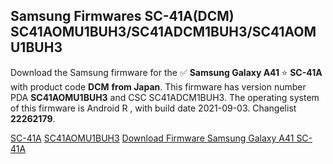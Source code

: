 <h2>Samsung Firmwares SC-41A(DCM) SC41AOMU1BUH3/SC41ADCM1BUH3/SC41AOMU1BUH3</h2>
Download the Samsung firmware for the ✅ <strong>Samsung Galaxy A41 </strong> ⭐ <strong>SC-41A</strong> with product code <strong>DCM</strong> <strong> from Japan</strong>. This firmware has version number PDA <strong>SC41AOMU1BUH3</strong> and CSC SC41ADCM1BUH3. The operating system of this firmware is Android R , with build date 2021-09-03. Changelist <strong>22262179</strong>.


[SC-41A](https://samfirm.shop/samsung/model/SC-41A)
[SC41AOMU1BUH3](https://samfirm.shop/samsung/pda/SC41AOMU1BUH3)
[Download Firmware Samsung Galaxy A41 SC-41A](https://samfirm.shop/samsung/firmware/452447)
